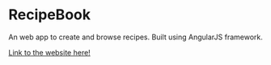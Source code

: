 # RecipeBook

An web app to create and browse recipes.
Built using AngularJS framework.

[Link to the website here!](https://sukhpreet-s.github.io/recipe-book/)
